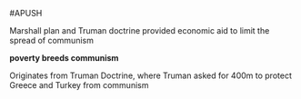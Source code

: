 #APUSH

Marshall plan and Truman doctrine provided economic aid to limit the spread of communism

**poverty breeds communism**

Originates from Truman Doctrine, where Truman asked for 400m to protect Greece and Turkey from communism
